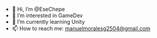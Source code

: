 - 👋 Hi, I’m @EseChepe
- 👀 I’m interested in GameDev
- 🌱 I’m currently learning Unity
- 📫 How to reach me: manuelmoralesg2504@gmail.com

<!---
EseChepe/EseChepe is a ✨ special ✨ repository because its `README.md` (this file) appears on your GitHub profile.
You can click the Preview link to take a look at your changes.
--->

